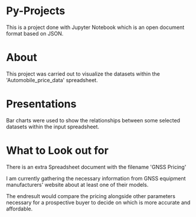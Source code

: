 # Py-Projects

This is a project done with Jupyter Notebook which is an open document format based on JSON.



# About

This project was carried out to visualize the datasets within the 'Automobile_price_data' spreadsheet.


# Presentations
Bar charts were used to show the relationships between some selected datasets within the input spreadsheet.


# What to Look out for

There is an extra Spreadsheet document with the filename 'GNSS Pricing'

I am currently gathering the necessary information from GNSS equipment manufacturers' website about at least one of their models.

The endresult would compare the pricing alongside other parameters necessary for a prospective buyer to decide on which is more accurate and affordable.
